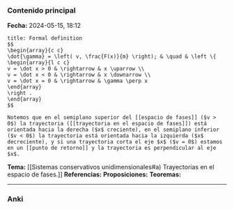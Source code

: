 ### Contenido principal

**Fecha:** 2024-05-15, 18:12

```ad-formal
title: Formal definition
$$
\begin{array}{c c}
\dot{\gamma} = \left( v, \frac{F(x)}{m} \right); & \quad & \left \{ \begin{array}{l c c}
v = \dot x > 0 & \rightarrow & x \uparrow \\
v = \dot x < 0 & \rightarrow & x \downarrow \\
v = \dot x = 0 & \rightarrow & \gamma \perp x
\end{array}
\right .
\end{array}
$$

Notemos que en el semiplano superior del [[espacio de fases]] ($v > 0$) la trayectoria ([[trayectoria en el espacio de fases]]) está orientada hacia la derecha ($x$ creciente), en el semiplano inferior ($v < 0$) la trayectoria está orientada hacia la izquierda ($x$ decreciente), y si una trayectoria corta el eje $x$ ($v = 0$) estamos en un [[punto de retorno]] y la trayectoria es perpendicular al eje $x$.
```

**Tema:** [[Sistemas conservativos unidimensionales#a) Trayectorias en el espacio de fases.]]
**Referencias:**
**Proposiciones:**
**Teoremas:**

---
### Anki
